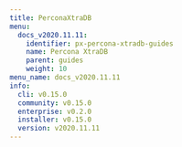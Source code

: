 ```yaml
---
title: PerconaXtraDB
menu:
  docs_v2020.11.11:
    identifier: px-percona-xtradb-guides
    name: Percona XtraDB
    parent: guides
    weight: 10
menu_name: docs_v2020.11.11
info:
  cli: v0.15.0
  community: v0.15.0
  enterprise: v0.2.0
  installer: v0.15.0
  version: v2020.11.11
---
```


